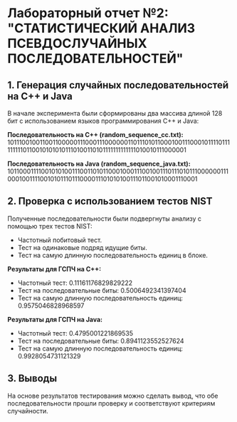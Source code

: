 # Лабораторный отчет №2: "СТАТИСТИЧЕСКИЙ АНАЛИЗ ПСЕВДОСЛУЧАЙНЫХ ПОСЛЕДОВАТЕЛЬНОСТЕЙ"

## 1. Генерация случайных последовательностей на C++ и Java

В начале эксперимента были сформированы два массива длиной 128 бит с использованием языков программирования C++ и Java:

**Последовательность на C++ (random_sequence_cc.txt):**
10111001001100110000011100011100000011011101011000100111000101111011111111101100101010101110100110101111111111111010010111000001

**Последовательность на Java (random_sequence_java.txt):**
10110001111001010100111001101011000100011100100111011101011100000011100010011110010101110111000011101010100111011001010001110001

## 2. Проверка с использованием тестов NIST

Полученные последовательности были подвергнуты анализу с помощью трех тестов NIST:

- Частотный побитовый тест.
- Тест на одинаковые подряд идущие биты.
- Тест на самую длинную последовательность единиц в блоке.

**Результаты для ГСПЧ на C++:**
- Частотный тест: 0.11161176829829222
- Тест на последовательные биты: 0.5006492341397404
- Тест на самую длинную последовательность единиц: 0.9575046828968597

**Результаты для ГСПЧ на Java:**
- Частотный тест: 0.4795001221869535
- Тест на последовательные биты: 0.8941123552527624
- Тест на самую длинную последовательность единиц: 0.9928054731121329

## 3. Выводы

На основе результатов тестирования можно сделать вывод, что обе последовательности прошли проверку и соответствуют критериям случайности.
